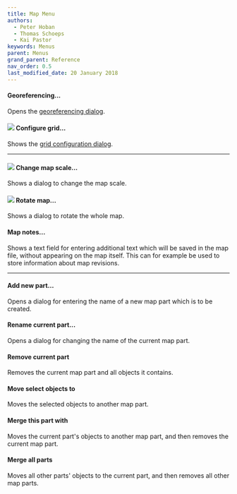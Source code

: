 ```yaml
---
title: Map Menu
authors:
  - Peter Hoban
  - Thomas Schoeps
  - Kai Pastor
keywords: Menus
parent: Menus
grand_parent: Reference
nav_order: 0.5
last_modified_date: 20 January 2018
---
```


#### Georeferencing...

Opens the [georeferencing dialog](georeferencing.md).


#### ![ ](../mapper-images/grid.png) Configure grid...

Shows the [grid configuration dialog](grid.md).


---

#### ![ ](../mapper-images/tool-scale.png) Change map scale...

Shows a dialog to change the map scale.


#### ![ ](../mapper-images/tool-rotate.png) Rotate map...

Shows a dialog to rotate the whole map.


#### Map notes...

Shows a text field for entering additional text which will be saved in the map file, without appearing on the map itself. This can for example be used to store information about map revisions.


---

#### Add new part...

Opens a dialog for entering the name of a new map part which is to be created.


#### Rename current part...

 Opens a dialog for changing the name of the current map part.


#### Remove current part

Removes the current map part and all objects it contains.


#### Move select objects to

Moves the selected objects to another map part.


#### Merge this part with

Moves the current part's objects to another map part, and then removes the current map part.


#### Merge all parts

Moves all other parts' objects to the current part, and then removes all other map parts.


